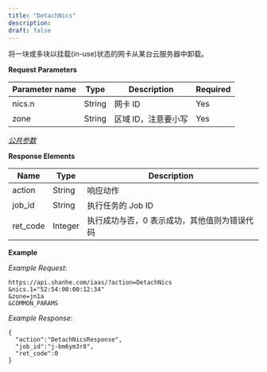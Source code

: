 ```yaml
---
title: "DetachNics"
description: 
draft: false
---
```




将一块或多块以挂载(in-use)状态的网卡从某台云服务器中卸载。

**Request Parameters**

| Parameter name | Type | Description | Required |
| --- | --- | --- | --- |
| nics.n | String | 网卡 ID | Yes |
| zone | String | 区域 ID，注意要小写 | Yes |

[_公共参数_](../../../parameters/)

**Response Elements**

| Name | Type | Description |
| --- | --- | --- |
| action | String | 响应动作 |
| job_id | String | 执行任务的 Job ID |
| ret_code | Integer | 执行成功与否，0 表示成功，其他值则为错误代码 |

**Example**

_Example Request_:

```
https://api.shanhe.com/iaas/?action=DetachNics
&nics.1="52:54:00:00:12:34"
&zone=jn1a
&COMMON_PARAMS
```

_Example Response_:

```
{
  "action":"DetachNicsResponse",
  "job_id":"j-bm6ym3r8",
  "ret_code":0
}
```
